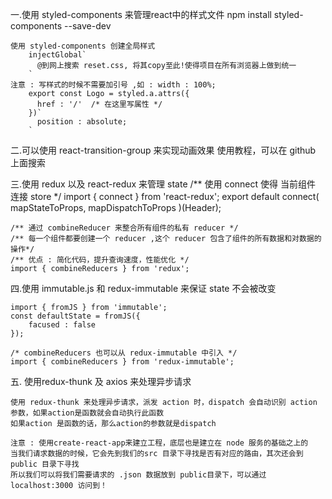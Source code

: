 一.使用 styled-components 来管理react中的样式文件
    npm install styled-components --save-dev

    使用 styled-components 创建全局样式
        injectGlobal`
          @到网上搜索 reset.css, 将其copy至此!使得项目在所有浏览器上做到统一
        `
    注意 : 写样式的时候不需要加引号 ,如 : width : 100%;
        export const Logo = styled.a.attrs({
          href : '/'  /* 在这里写属性 */
        })`
          position : absolute;
        `

二.可以使用 react-transition-group 来实现动画效果
    使用教程，可以在 github 上面搜索

三.使用 redux 以及 react-redux 来管理 state
    /** 使用 connect 使得 当前组件 连接 store */
    import { connect } from 'react-redux';
    export default connect( mapStateToProps, mapDispatchToProps )(Header);

    /** 通过 combineReducer 来整合所有组件的私有 reducer */
    /** 每一个组件都要创建一个 reducer ,这个 reducer 包含了组件的所有数据和对数据的操作*/
    /** 优点 : 简化代码，提升查询速度，性能优化 */
    import { combineReducers } from 'redux';

四.使用 immutable.js 和 redux-immutable 来保证 state 不会被改变

    import { fromJS } from 'immutable';
    const defaultState = fromJS({
        facused : false
    });

    /* combineReducers 也可以从 redux-immutable 中引入 */
    import { combineReducers } from 'redux-immutable';

五. 使用redux-thunk 及 axios 来处理异步请求

    使用 redux-thunk 来处理异步请求，派发 action 时，dispatch 会自动识别 action 参数，如果action是函数就会自动执行此函数
    如果action 是函数的话，那么action的参数就是dispatch 

    注意 : 使用create-react-app来建立工程，底层也是建立在 node 服务的基础之上的
    当我们请求数据的时候，它会先到我们的src 目录下寻找是否有对应的路由，其次还会到 public 目录下寻找
    所以我们可以将我们需要请求的 .json 数据放到 public目录下，可以通过 localhost:3000 访问到！

